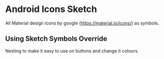 # Android Icons Sketch

All Material design icons by google (https://material.io/icons/) as symbols.

## Using Sketch Symbols Override

Nesting to make it easy to use on buttons and change it colours.
